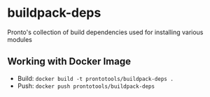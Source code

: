 # buildpack-deps

Pronto's collection of build dependencies used for installing various modules

## Working with Docker Image

* Build: `docker build -t prontotools/buildpack-deps .`
* Push: `docker push prontotools/buildpack-deps`
